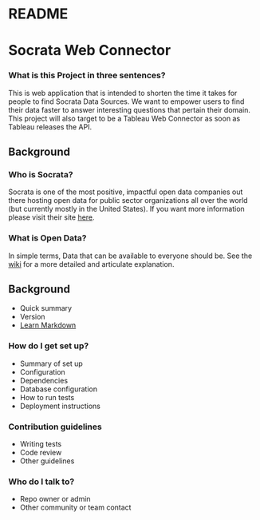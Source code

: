 # README #

# Socrata Web Connector #

### What is this Project in three sentences? ###

This is web application that is intended to shorten the time it takes for people to find Socrata Data Sources.  We want to empower users to find their data faster to answer interesting questions that pertain their domain.  This project will also target to be a Tableau Web Connector as soon as Tableau releases the API.

## Background ##

### Who is Socrata? ###

Socrata is one of the most positive, impactful open data companies out there hosting open data for public sector organizations all over the world (but currently mostly in the United States).  If you want more information please visit their site [here](http://www.socrata.com/).

### What is Open Data? ### 

In simple terms, Data that can be available to everyone should be.  See the [wiki](http://en.wikipedia.org/wiki/Open_data) for a more detailed and articulate explanation.

## Background



* Quick summary
* Version
* [Learn Markdown](https://bitbucket.org/tutorials/markdowndemo)

### How do I get set up? ###

* Summary of set up
* Configuration
* Dependencies
* Database configuration
* How to run tests
* Deployment instructions

### Contribution guidelines ###

* Writing tests
* Code review
* Other guidelines

### Who do I talk to? ###

* Repo owner or admin
* Other community or team contact